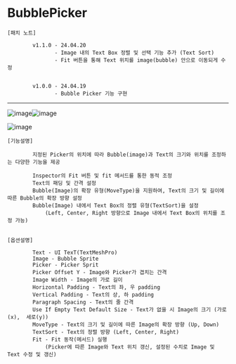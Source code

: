 # BubblePicker

    [패치 노트]

            v1.1.0 - 24.04.20
                   - Image 내의 Text Box 정렬 및 선택 기능 추가 (Text Sort)
                   - Fit 버튼을 통해 Text 위치를 image(bubble) 안으로 이동되게 수정
                   
            
            v1.0.0 - 24.04.19
                   - Bubble Picker 기능 구현

-------------------------------------------------------------------------------------

![image](https://github.com/kastro723/BubblePicker/assets/55536937/de475fde-4112-431f-9562-b1786487565e)![image](https://github.com/kastro723/BubblePicker/assets/55536937/20131b39-70c3-4fd2-a147-20f8cb87e283)

![image](https://github.com/kastro723/BubblePicker/assets/55536937/342e101f-f26c-4195-918e-e8cd97362114)






    [기능설명]
    
            지정된 Picker의 위치에 따라 Bubble(image)과 Text의 크기와 위치를 조정하는 다양한 기능을 제공

            Inspector의 Fit 버튼 및 fit 메서드를 통한 동적 조정
            Text의 패딩 및 간격 설정
            Bubble(Image)의 확장 유형(MoveType)을 지원하여, Text의 크기 및 길이에 따른 Bubble의 확장 방향 설정
            Bubble(Image) 내에서 Text Box의 정렬 유형(TextSort)을 설정
                (Left, Center, Right 방향으로 Image 내에서 Text Box의 위치를 조정 가능)


    [옵션설명]
    
            Text - UI TexT(TextMeshPro)
            Image - Bubble Sprite
            Picker - Picker Sprit
            Picker Offset Y - Image와 Picker가 겹치는 간격
            Image Width - Image의 가로 길이
            Horizontal Padding - Text의 좌, 우 padding
            Vertical Padding - Text의 상, 하 padding
            Paragraph Spacing - Text의 줄 간격
            Use If Empty Text Default Size - Text가 없을 시 Image의 크기 (가로(x),  세로(y))
            MoveType - Text의 크기 및 길이에 따른 Image의 확장 방향 (Up, Down)
            TextSort - Text의 정렬 방향 (Left, Center, Right)
            Fit - Fit 동작(메서드) 실행 
                (Picker에 따른 Image와 Text 위치 갱신, 설정된 수치로 Image 및 Text 수정 및 갱신)
            
